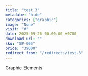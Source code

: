 ```yaml
---
title: "test 3"
metadate: "hide"
categories: ["graphic"]
image: "None"
visit: "#"
date: 2025-09-26 00:00:00 +0700
download_url: ""
sku: "SP-005"
price: "39000"
redirect_from: "/redirects/test-3"
---
```

Graphic Elements
